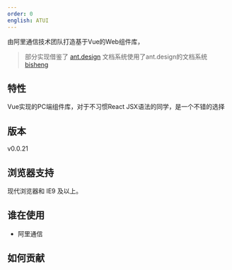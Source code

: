 ```yaml
---
order: 0
english: ATUI
---
```


由阿里通信技术团队打造基于Vue的Web组件库，

> 部分实现借鉴了 [ant.design](http://ant.design)
> 文档系统使用了ant.design的文档系统[bisheng](https://github.com/benjycui/bisheng)

## 特性

Vue实现的PC端组件库，对于不习惯React JSX语法的同学，是一个不错的选择


## 版本

v0.0.21

## 浏览器支持

现代浏览器和 IE9 及以上。



## 谁在使用

- 阿里通信


## 如何贡献


